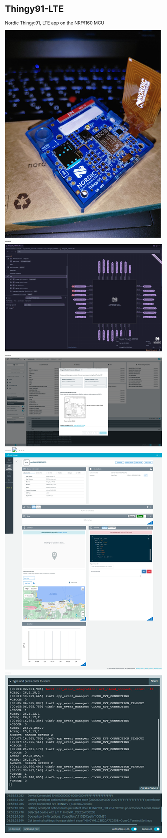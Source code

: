 # Thingy91-LTE
 Nordic Thingy:91, LTE app on the NRF9160 MCU

<img src='thingy91.jpg' width='500'>
---
<img src='./dts.png'>
---
<img src='./thingy_nrfcon.png'>
---
<img src='celluylar_monitor' >
---
<img src='dashboard_webhook.png'>
---
<img src='./serial.png'>


